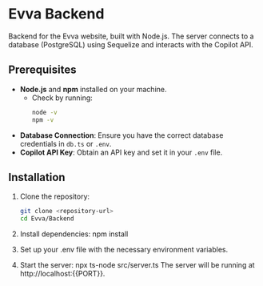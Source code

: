 # Evva Backend

Backend for the Evva website, built with Node.js. The server connects to a database (PostgreSQL) using Sequelize and interacts with the Copilot API.

## Prerequisites
- **Node.js** and **npm** installed on your machine.
  - Check by running:
    ```bash
    node -v
    npm -v
    ```
- **Database Connection**: Ensure you have the correct database credentials in `db.ts` or `.env`.
- **Copilot API Key**: Obtain an API key and set it in your `.env` file.

## Installation
1. Clone the repository:
   ```bash
   git clone <repository-url>
   cd Evva/Backend


2. Install dependencies:
    npm install

3. Set up your .env file with the necessary environment variables.

4. Start the server:
    npx ts-node src/server.ts
    The server will be running at http://localhost:{{PORT}}.




